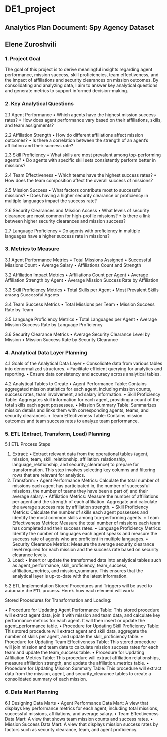 # DE1_project
## Analytics Plan Document: Spy Agency Dataset
## Elene Zuroshvili

### 1. Project Goal
The goal of this project is to derive meaningful insights regarding agent performance, mission
success, skill proficiencies, team effectiveness, and the impact of affiliations and security
clearances on mission outcomes. By consolidating and analyzing data, I aim to answer key
analytical questions and generate metrics to support informed decision-making.

### 2. Key Analytical Questions
   
2.1 Agent Performance
• Which agents have the highest mission success rates?
• How does agent performance vary based on their affiliations, skills, and team
assignments?

2.2 Affiliation Strength
• How do different affiliations affect mission outcomes?
• Is there a correlation between the strength of an agent’s affiliation and their
success rate?

2.3 Skill Proficiency
• What skills are most prevalent among top-performing agents?
• Do agents with specific skill sets consistently perform better in missions?

2.4 Team Effectiveness
• Which teams have the highest success rates?
• How does the team composition affect the overall success of missions?

2.5 Mission Success
• What factors contribute most to successful missions?
• Does having a higher security clearance or proficiency in multiple languages impact
the success rate?

2.6 Security Clearances and Mission Access
• What levels of security clearance are most common for high-profile missions?
• Is there a link between higher security clearances and mission success?

2.7 Language Proficiency
• Do agents with proficiency in multiple languages have a higher success rate in
missions?

### 3. Metrics to Measure
   
3.1 Agent Performance Metrics
• Total Missions Assigned
• Successful Missions Count
• Average Salary
• Affiliations Count and Strength

3.2 Affiliation Impact Metrics
• Affiliations Count per Agent
• Average Affiliation Strength by Agent
• Average Mission Success Rate by Affiliation

3.3 Skill Proficiency Metrics
• Total Skills per Agent
• Most Prevalent Skills among Successful Agents

3.4 Team Success Metrics
• Total Missions per Team
• Mission Success Rate by Team

3.5 Language Proficiency Metrics
• Total Languages per Agent
• Average Mission Success Rate by Language Proficiency

3.6 Security Clearance Metrics
• Average Security Clearance Level by Mission
• Mission Success Rate by Security Clearance

### 4. Analytical Data Layer Planning
   
4.1 Goals of the Analytical Data Layer
• Consolidate data from various tables into denormalized structures.
• Facilitate efficient querying for analytics and reporting.
• Ensure data consistency and accuracy across analytical tables.

4.2 Analytical Tables to Create
• Agent Performance Table: Contains aggregated mission statistics for each agent,
including mission counts, success rates, team involvement, and salary information.
• Skill Proficiency Table: Aggregates skill information for each agent, providing a
count of the total skills each agent possesses.
• Mission Summary Table: Summarizes mission details and links them with
corresponding agents, teams, and security clearances.
• Team Effectiveness Table: Contains mission outcomes and team success rates to
analyze team performance.

### 5. ETL (Extract, Transform, Load) Planning
   
5.1 ETL Process Steps

1. Extract:
• Extract relevant data from the operational tables (agent, mission, team,
skill_relationship, affiliation_relationship, language_relationship, and security_clearance) to prepare
for transformation. This step involves selecting key columns and filtering rows that are relevant for
analytics.
2. Transform:
• Agent Performance Metrics: Calculate the total number of missions each agent has
participated in, the number of successful missions, the number of teams they have been a part of,
and their average salary.
• Affiliation Metrics: Measure the number of affiliations per agent and the strength of
each affiliation. Aggregate and calculate the average success rate by affiliation strength.
• Skill Proficiency Metrics: Calculate the number of skills each agent possesses and
identify the most common skills among top-performing agents.
• Team Effectiveness Metrics: Measure the total number of missions each team has
completed and their success rates.
• Language Proficiency Metrics: Identify the number of languages each agent speaks
and measure the success rate of agents who are proficient in multiple languages.
• Security Clearance Metrics: Measure the average security clearance level required
for each mission and the success rate based on security clearance levels.
3. Load:
• Insert or update the transformed data into analytical tables such as
agent_performance, skill_proficiency, team_success, affiliation_metrics, and mission_summary.
This ensures that the analytical layer is up-to-date with the latest information.

5.2 ETL Implementation
Stored Procedures and Triggers will be used to automate the ETL process. Here’s how each
element will work:

Stored Procedures for Transformation and Loading:
   
• Procedure for Updating Agent Performance Table: This stored procedure will
extract agent data, join it with mission and team data, and calculate key performance metrics for
each agent. It will then insert or update the agent_performance table.
• Procedure for Updating Skill Proficiency Table: This stored procedure will extract
agent and skill data, aggregate the number of skills per agent, and update the skill_proficiency
table.
• Procedure for Updating Team Effectiveness Table: This stored procedure will join
mission and team data to calculate mission success rates for each team and update the
team_success table.
• Procedure for Updating Affiliation Metrics Table: This procedure will extract
affiliation relationships, measure affiliation strength, and update the affiliation_metrics table.
• Procedure for Updating Mission Summary Table: This procedure will extract data
from the mission, agent, and security_clearance tables to create a consolidated summary of each
mission.

### 6. Data Mart Planning
   
6.1 Designing Data Marts
• Agent Performance Data Mart: A view that displays key performance metrics for
each agent, including total missions, successful missions, affiliations, and average salary.
• Team Effectiveness Data Mart: A view that shows team mission counts and
success rates.
• Mission Success Data Mart: A view that displays mission success rates by factors
such as security clearance, team, and agent proficiency.
